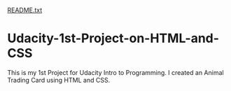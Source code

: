 [README.txt](https://github.com/turosung/Udacity-1st-Project-on-HTML-and-CSS/files/6978793/README.txt)
# Udacity-1st-Project-on-HTML-and-CSS
This is my 1st Project for Udacity Intro to Programming. I created an Animal Trading Card using HTML and CSS.
